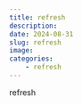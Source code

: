 ```yaml
---
title: refresh
description: 
date: 2024-08-31
slug: refresh
image: 
categories:
    - refresh
---
```


refresh